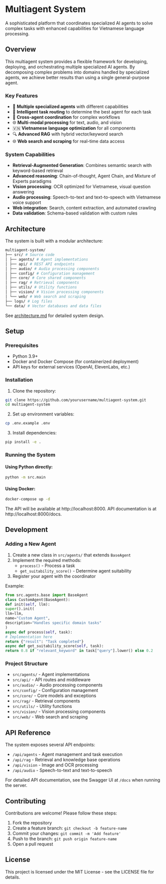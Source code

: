 # Multiagent System

A sophisticated platform that coordinates specialized AI agents to solve complex tasks with enhanced capabilities for Vietnamese language processing.

## Overview

This multiagent system provides a flexible framework for developing, deploying, and orchestrating multiple specialized AI agents. By decomposing complex problems into domains handled by specialized agents, we achieve better results than using a single general-purpose agent.

### Key Features

- 🤖 **Multiple specialized agents** with different capabilities
- 🧠 **Intelligent task routing** to determine the best agent for each task
- 🔄 **Cross-agent coordination** for complex workflows
- 🌐 **Multi-modal processing** for text, audio, and vision
- 🇻🇳 **Vietnamese language optimization** for all components
- 🔍 **Advanced RAG** with hybrid vector/keyword search
- 🌐 **Web search and scraping** for real-time data access

### System Capabilities

- **Retrieval-Augmented Generation**: Combines semantic search with keyword-based retrieval
- **Advanced reasoning**: Chain-of-thought, Agent Chain, and Mixture of Experts paradigms
- **Vision processing**: OCR optimized for Vietnamese, visual question answering
- **Audio processing**: Speech-to-text and text-to-speech with Vietnamese voice support
- **Web integration**: Search, content extraction, and automated crawling
- **Data validation**: Schema-based validation with custom rules

## Architecture

The system is built with a modular architecture:
```bash
multiagent-system/
├── src/ # Source code
│ ├── agents/ # Agent implementations
│ ├── api/ # REST API endpoints
│ ├── audio/ # Audio processing components
│ ├── config/ # Configuration management
│ ├── core/ # Core shared components
│ ├── rag/ # Retrieval components
│ ├── utils/ # Utility functions
│ ├── vision/ # Vision processing components
│ └── web/ # Web search and scraping
├── logs/ # Log files
└── data/ # Vector databases and data files
```
See [architecture.md](docs/architecture.md) for detailed system design.

## Setup

### Prerequisites

- Python 3.9+
- Docker and Docker Compose (for containerized deployment)
- API keys for external services (OpenAI, ElevenLabs, etc.)

### Installation

1. Clone the repository:

```bash
git clone https://github.com/yourusername/multiagent-system.git
cd multiagent-system
```

2. Set up environment variables:

```bash
cp .env.example .env
```

3. Install dependencies:

```bash
pip install -e .
```

### Running the System

#### Using Python directly:
```bash
python -m src.main
```

#### Using Docker:

```bash
docker-compose up -d
```


The API will be available at http://localhost:8000. API documentation is at http://localhost:8000/docs.

## Development

### Adding a New Agent

1. Create a new class in `src/agents/` that extends `BaseAgent`
2. Implement the required methods:
   - `process()` - Process a task
   - `get_suitability_score()` - Determine agent suitability
3. Register your agent with the coordinator

Example:

```python
from src.agents.base import BaseAgent
class CustomAgent(BaseAgent):
def init(self, llm):
super().init(
llm=llm,
name="Custom Agent",
description="Handles specific domain tasks"
)
async def process(self, task):
# Implementation here
return {"result": "Task completed"}
async def get_suitability_score(self, task):
return 0.8 if "relevant_keyword" in task["query"].lower() else 0.2
```


### Project Structure

- `src/agents/` - Agent implementations
- `src/api/` - API routes and middleware
- `src/audio/` - Audio processing components
- `src/config/` - Configuration management
- `src/core/` - Core models and exceptions
- `src/rag/` - Retrieval components
- `src/utils/` - Utility functions
- `src/vision/` - Vision processing components
- `src/web/` - Web search and scraping

## API Reference

The system exposes several API endpoints:

- `/api/agents` - Agent management and task execution
- `/api/rag` - Retrieval and knowledge base operations
- `/api/vision` - Image and OCR processing
- `/api/audio` - Speech-to-text and text-to-speech

For detailed API documentation, see the Swagger UI at `/docs` when running the server.

## Contributing

Contributions are welcome! Please follow these steps:

1. Fork the repository
2. Create a feature branch: `git checkout -b feature-name`
3. Commit your changes: `git commit -m 'Add feature'`
4. Push to the branch: `git push origin feature-name`
5. Open a pull request

## License

This project is licensed under the MIT License - see the LICENSE file for details.
